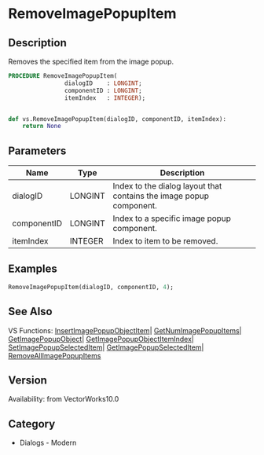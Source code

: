 # RemoveImagePopupItem

## Description
Removes the specified item from the image popup.

```pascal
PROCEDURE RemoveImagePopupItem(
				dialogID    : LONGINT;
				componentID : LONGINT;
				itemIndex   : INTEGER);
```

```python

def vs.RemoveImagePopupItem(dialogID, componentID, itemIndex):
    return None
```

## Parameters
|Name|Type|Description|
|---|---|---|
|dialogID|LONGINT|Index to the dialog layout that contains the image popup component.|
|componentID|LONGINT|Index to a specific image popup component.|
|itemIndex|INTEGER|Index to item to be removed.|

## Examples
```pascal
RemoveImagePopupItem(dialogID, componentID, 4);
```

## See Also
VS Functions:
[InsertImagePopupObjectItem](InsertImagePopupObjectItem.md)| [GetNumImagePopupItems](GetNumImagePopupItems.md)| [GetImagePopupObject](GetImagePopupObject.md)| [GetImagePopupObjectItemIndex](GetImagePopupObjectItemIndex.md)| [SetImagePopupSelectedItem](SetImagePopupSelectedItem.md)| [GetImagePopupSelectedItem](GetImagePopupSelectedItem.md)| [RemoveAllImagePopupItems](RemoveAllImagePopupItems.md)

## Version
Availability: from VectorWorks10.0
## Category
* Dialogs - Modern

